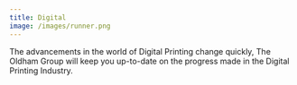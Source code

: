 ```yaml
---
title: Digital
image: /images/runner.png
---
```


<!-- split -->
The advancements in the world of Digital Printing change quickly, The Oldham Group will keep you up-to-date on the progress made in the Digital Printing Industry.
